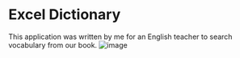 # Excel Dictionary
This application was written by me for an English teacher to search vocabulary from our book.
![image](https://user-images.githubusercontent.com/77151114/188966731-32daa839-afb6-4771-bf80-9c8bb36b5674.png)
